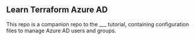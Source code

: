 ## Learn Terraform Azure AD

This repo is a companion repo to the ___ tutorial, containing configuration files to manage Azure AD users and groups.
